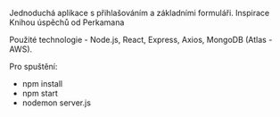 Jednoduchá aplikace s přihlašováním a základními formuláři. Inspirace Knihou úspěchů od Perkamana

Použité technologie - Node.js, React, Express, Axios, MongoDB (Atlas - AWS).

Pro spuštění:
- npm install
- npm start
- nodemon server.js 
